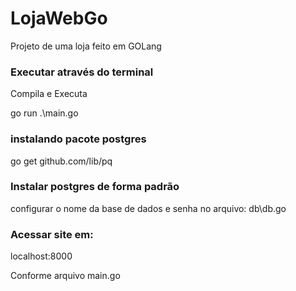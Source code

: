 # LojaWebGo
Projeto de uma loja feito em GOLang

<h3>Executar através do terminal</h3>
<p>Compila e Executa</p>
<p>go run .\main.go</p>

<h3>instalando pacote postgres</h3>
<p>go get github.com/lib/pq</p>

<h3>Instalar postgres de forma padrão</h3>
<p>configurar o nome da base de dados e senha no arquivo: db\db.go</p>

<h3>Acessar site em:</h3>
<p>localhost:8000</p>
<p>Conforme arquivo main.go</p>